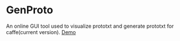 # GenProto
An online GUI tool used to visualize prototxt and generate prototxt for caffe(current version).
<a href="www.yanglei.me/gen_proto">Demo</a>


